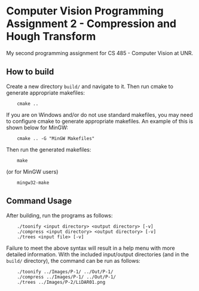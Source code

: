 # Computer Vision Programming Assignment 2 - Compression and Hough Transform

My second programming assignment for CS 485 - Computer Vision at UNR.

## How to build
Create a new directory `build/` and navigate to it. Then run cmake to generate appropriate makefiles:
```
	cmake ..
```
If you are on Windows and/or do not use standard makefiles, you may need to configure cmake to generate appropriate makefiles. An example of this is shown below for MinGW:
```
	cmake .. -G "MinGW Makefiles"
```
Then run the generated makefiles:
```
	make
```
(or for MinGW users)
```
	mingw32-make
```

## Command Usage
After building, run the programs as follows:
```
	./toonify <input directory> <output directory> [-v]
	./compress <input directory> <output directory> [-v]
	./trees <input file> [-v]
```
Failure to meet the above syntax will result in a help menu with more detailed information. With the included input/output directories (and in the `build/` directory), the command can be run as follows:
```
	./toonify ../Images/P-1/ ../Out/P-1/
	./compress ../Images/P-1/ ../Out/P-1/
	./trees ../Images/P-2/LiDAR01.png
```
